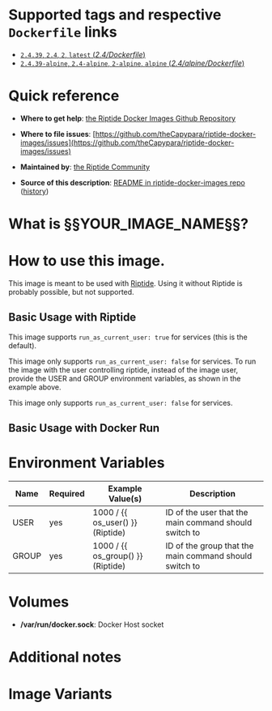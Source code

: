<!--

********************************************************************************

README template for images, based on the official Docker Image docs.
Pay close attention to links and references with §§YOUR_IMAGE_NAME§§.

********************************************************************************

-->

# Supported tags and respective `Dockerfile` links

<!--- Examples (and required formatting): --->

-	[`2.4.39`, `2.4`, `2`, `latest` (*2.4/Dockerfile*)](https://github.com/theCapypara/riptide-docker-images/§§YOUR_IMAGE_NAME§§/2.4/Dockerfile)
-	[`2.4.39-alpine`, `2.4-alpine`, `2-alpine`, `alpine` (*2.4/alpine/Dockerfile*)](https://github.com/theCapypara/riptide-docker-images/§§YOUR_IMAGE_NAME§§/2.4/alpine/Dockerfile)

# Quick reference

-	**Where to get help**:
	[the Riptide Docker Images Github Repository](https://github.com/theCapypara/riptide-docker-images)

-	**Where to file issues**:
	[https://github.com/theCapypara/riptide-docker-images/issues](https://github.com/theCapypara/riptide-docker-images/issues)

-	**Maintained by**:
	[the Riptide Community](https://github.com/theCapypara/riptide-docker-images)

-	**Source of this description**:
	[README in riptide-docker-images repo](https://github.com/theCapypara/riptide-docker-images/tree/master/§§YOUR_IMAGE_NAME§§) ([history](https://github.com/theCapypara/riptide-docker-images/tree/master/§§YOUR_IMAGE_NAME§§))

# What is §§YOUR_IMAGE_NAME§§?

<!-- Description of your image here -->

# How to use this image.

<!-- General usage notes. After this, keep the following text: -->

This image is meant to be used with [Riptide](https://github.com/theCapypara/riptide-cli). 
Using it without Riptide is probably possible, but not supported.

## Basic Usage with Riptide

<!--- Example of running this image with Riptide (eg. an example Service) 
      and a short explanation --->
      
<!--- If the image is meant to be used only for services OR commands, state this here --->

<!--- Depending on the three cases in the README.rst under Contributing, 
      provide one of the following texts: --->
  
<!--- CASE 1: Runnable via entrypoint user/group --->
This image supports ``run_as_current_user: true`` for services (this is the default).

<!--- CASE 2: Runnable via USER and GROUP env variables --->
This image only supports ``run_as_current_user: false`` for services.
To run the image with the user controlling riptide, instead of the image user, provide the USER and GROUP environment variables,
as shown in the example above.
<!--- In this case your example must be a service and contain:
    environment:
        USER: '{{ os_user() }}'
        GROUP: '{{ os_group() }}'
--->

<!--- CASE 3: Only runnable as user defined in Dockerfile (or root): --->
This image only supports ``run_as_current_user: false`` for services.

## Basic Usage with Docker Run

<!--- Example of running this image with plain docker run 
      and a short explanation --->

# Environment Variables

<!-- Below are examples. USER and GROUP can be kept as is for CASE 2
     Images -->
 
| Name      | Required | Example Value(s)                    | Description                                                         |
|-----------|----------|-------------------------------------|---------------------------------------------------------------------|
| USER      | yes      | 1000 / {{ os_user() }} (Riptide)    | ID of the user that the main command should switch to               |   
| GROUP     | yes      | 1000 / {{ os_group() }} (Riptide)   | ID of the group that the main command should switch to              |

<!--- If you don't need it, remove this section. --->

# Volumes

<!-- Below are examples -->
 
- **/var/run/docker.sock**: Docker Host socket

<!--- If you don't need it, remove this section. --->


# Additional notes

<!--- Additional notes or comments. You can also use your own headings for those.
      If you don't need it, remove this section. --->

# Image Variants

<!--- A text describing variants of your images. If you have non, remove this. --->
